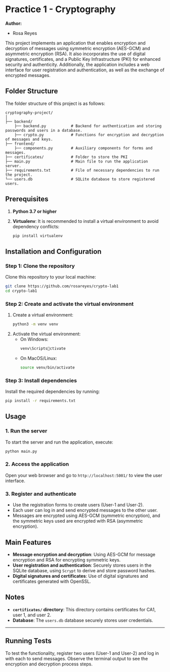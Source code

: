 
# Practice 1 - Cryptography

**Author:**
- Rosa Reyes

This project implements an application that enables encryption and decryption of messages using symmetric encryption (AES-GCM) and asymmetric encryption (RSA). It also incorporates the use of digital signatures, certificates, and a Public Key Infrastructure (PKI) for enhanced security and authenticity. Additionally, the application includes a web interface for user registration and authentication, as well as the exchange of encrypted messages.

## Folder Structure

The folder structure of this project is as follows:

```
cryptography-project/
│
├── backend/ 
    ├── backend.py           # Backend for authentication and storing passwords and users in a database.
    ├── crypto.py            # Functions for encryption and decryption of messages and keys.
├── frontend/ 
    ├── components.py        # Auxiliary components for forms and messages.
├── certificates/            # Folder to store the PKI
├── main.py                  # Main file to run the application server.
├── requirements.txt         # File of necessary dependencies to run the project.
└── users.db                 # SQLite database to store registered users.
```

## Prerequisites

1. **Python 3.7 or higher**

2. **Virtualenv**: It is recommended to install a virtual environment to avoid dependency conflicts:
   ```bash
   pip install virtualenv
   ```

## Installation and Configuration

### Step 1: Clone the repository
Clone this repository to your local machine:
```bash
git clone https://github.com/rosareyes/crypto-lab1
cd crypto-lab1
```

### Step 2: Create and activate the virtual environment
1. Create a virtual environment:
   ```bash
   python3 -m venv venv
   ```
2. Activate the virtual environment:
   - On Windows:
     ```bash
     venv\Scriptsctivate
     ```
   - On MacOS/Linux:
     ```bash
     source venv/bin/activate
     ```

### Step 3: Install dependencies
Install the required dependencies by running:
```bash
pip install -r requirements.txt
```

## Usage

### 1. Run the server
To start the server and run the application, execute:
```bash
python main.py
```

### 2. Access the application
Open your web browser and go to `http://localhost:5001/` to view the user interface.

### 3. Register and authenticate
- Use the registration forms to create users (User-1 and User-2).
- Each user can log in and send encrypted messages to the other user.
- Messages are encrypted using AES-GCM (symmetric encryption), and the symmetric keys used are encrypted with RSA (asymmetric encryption).

## Main Features

- **Message encryption and decryption**: Using AES-GCM for message encryption and RSA for encrypting symmetric keys.
- **User registration and authentication**: Securely stores users in the SQLite database, using `Scrypt` to derive and store password hashes.
- **Digital signatures and certificates**: Use of digital signatures and certificates generated with OpenSSL.

## Notes

- **`certificates/` directory**: This directory contains certificates for CA1, user 1, and user 2.
- **Database**: The `users.db` database securely stores user credentials.

---

## Running Tests

To test the functionality, register two users (User-1 and User-2) and log in with each to send messages. Observe the terminal output to see the encryption and decryption process steps.
